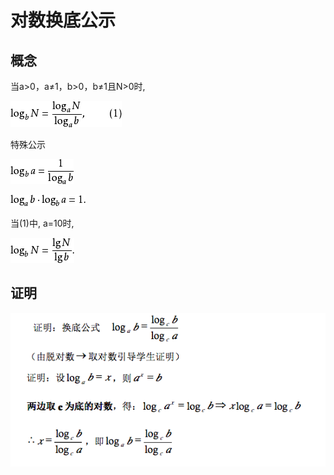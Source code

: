 # 对数换底公示

## 概念

当a>0，a≠1，b>0，b≠1且N>0时,

![](./img/02.jpg)

特殊公示

![](./img/03.jpg)

![](./img/04.jpg)

当(1)中, a=10时,

![](./img/05.jpg)

## 证明

![](./img/06.png)

